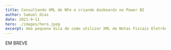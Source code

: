 ```yaml
---
title: Consultando XML de NFe e criando dasboards no Power BI
author: Samuel Dias
date: 2021-9-11
hero: ./images/hero.jpeg
excerpt: Uma pequena dica de como utilizar XML de Notas Fiscais Eletrônicas no Power BI.
---
```


EM BREVE